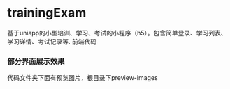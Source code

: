 # trainingExam
基于uniapp的小型培训、学习、考试的小程序（h5）。包含简单登录、学习列表、学习详情、考试记录等.
前端代码

### 部分界面展示效果
代码文件夹下面有预览图片，根目录下preview-images

